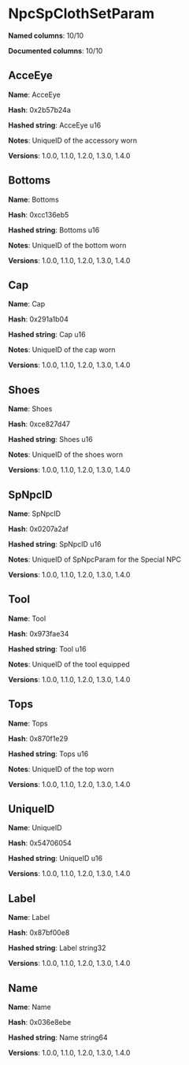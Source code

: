 # NpcSpClothSetParam
**Named columns**: 10/10

**Documented columns**: 10/10

## AcceEye

**Name**: AcceEye

**Hash**: 0x2b57b24a

**Hashed string**: AcceEye u16

**Notes**: UniqueID of the accessory worn

**Versions**: 1.0.0, 1.1.0, 1.2.0, 1.3.0, 1.4.0

## Bottoms

**Name**: Bottoms

**Hash**: 0xcc136eb5

**Hashed string**: Bottoms u16

**Notes**: UniqueID of the bottom worn

**Versions**: 1.0.0, 1.1.0, 1.2.0, 1.3.0, 1.4.0

## Cap

**Name**: Cap

**Hash**: 0x291a1b04

**Hashed string**: Cap u16

**Notes**: UniqueID of the cap worn

**Versions**: 1.0.0, 1.1.0, 1.2.0, 1.3.0, 1.4.0

## Shoes

**Name**: Shoes

**Hash**: 0xce827d47

**Hashed string**: Shoes u16

**Notes**: UniqueID of the shoes worn

**Versions**: 1.0.0, 1.1.0, 1.2.0, 1.3.0, 1.4.0

## SpNpcID

**Name**: SpNpcID

**Hash**: 0x0207a2af

**Hashed string**: SpNpcID u16

**Notes**: UniqueID of SpNpcParam for the Special NPC

**Versions**: 1.0.0, 1.1.0, 1.2.0, 1.3.0, 1.4.0

## Tool

**Name**: Tool

**Hash**: 0x973fae34

**Hashed string**: Tool u16

**Notes**: UniqueID of the tool equipped 

**Versions**: 1.0.0, 1.1.0, 1.2.0, 1.3.0, 1.4.0

## Tops

**Name**: Tops

**Hash**: 0x870f1e29

**Hashed string**: Tops u16

**Notes**: UniqueID of the top worn

**Versions**: 1.0.0, 1.1.0, 1.2.0, 1.3.0, 1.4.0

## UniqueID

**Name**: UniqueID

**Hash**: 0x54706054

**Hashed string**: UniqueID u16

**Versions**: 1.0.0, 1.1.0, 1.2.0, 1.3.0, 1.4.0

## Label

**Name**: Label

**Hash**: 0x87bf00e8

**Hashed string**: Label string32

**Versions**: 1.0.0, 1.1.0, 1.2.0, 1.3.0, 1.4.0

## Name

**Name**: Name

**Hash**: 0x036e8ebe

**Hashed string**: Name string64

**Versions**: 1.0.0, 1.1.0, 1.2.0, 1.3.0, 1.4.0


